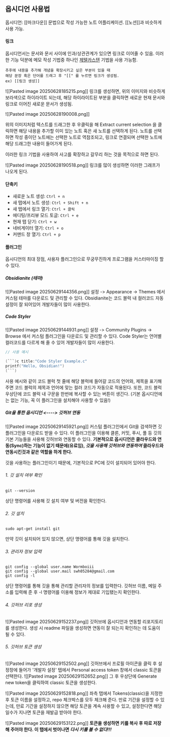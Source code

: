 ## **옵시디언 사용법**

옵시디언: [[마크다운]] 문법으로 작성 가능한 노트 어플리케이션. [[노션]]과 비슷하게 사용 가능.


#### **링크**
옵시디언서는 문서와 문서 사이에 인과/상관관계가 있으면 링크로 이어줄 수 있음.
이러한 기능 덕분에 메모 작성 기법중 하나인 [제텔카스텐](https://namu.wiki/w/%EB%A9%94%EB%AA%A8%EC%83%81%EC%9E%90) 기법을 사용 가능함.

```
추후에 내용을 추가해 개념을 확장시키고 싶은 부분이 있을 때
해당 문장 혹은 단어를 드래그 후 "[[" 를 누르면 링크가 생성됨.
ex) [[링크 생성]]
```

![[Pasted image 20250628185215.png]]
링크를 생성하면, 위의 이미지와 비슷하게 보라색으로 하이라이트 되는데, 해당 하이라이트된 부분을 클릭하면 새로운 현재 문서와 링크로 이어진 새로운 문서가 생성됨.


![[Pasted image 20250628190008.png]]

위의 이미지처럼 텍스트를 드래그한 후 우클릭을 해 Extract current selection 을 클릭하면 해당 내용을 추가할 이미 있는 노트 혹은 새 노트를 선택하게 된다.
노트를 선택하면 작성 중이던 노트에는 선택한 노트로 역참조되고, 링크로 연결되며 선택한 노트에 해당 드래그한 내용이 들어가게 된다.

이러한 링크 기법을 사용하여 사고를 확장하고 갈무리 하는 것을 목적으로 하면 된다.

![[Pasted image 20250628190518.png]]
링크를 많이 생성하면 이러한 그래프가 나오게 된다.

#### **단축키**
- 새로운 노트 생성: `Ctrl + n`
- 새 탭에서 노트 생성: `Ctrl + Shift + n`
- 새 탭에서 링크 열기: `Ctrl + 클릭`
- 에디팅/프리뷰 모드 토글: `Ctrl + e`
- 현재 탭 닫기: `Ctrl + w`
- 네비게이터 열기: `Ctrl + o`
- 커맨드 창 열기: `Ctrl + p`


#### **플러그인**
옵시디언의 최대 장점, 사용자 플러그인으로 무궁무진하게 프로그램을 커스터마이징 할 수 있다.

##### Obsidianite (테마)
![[Pasted image 20250629144356.png]]
설정 -> Appearance -> Themes 에서 커스텀 테마를 다운로드 및 관리할 수 있다.
Obsidianite는 코드 블럭 내 컬러코드 자동 설정이 잘 되어있어 개발자들이 많이 사용한다.



##### Code Styler
![[Pasted image 20250629144931.png]]
설정 -> Community Plugins -> Browse 에서 커스텀 플러그인을 다운로드 및 관리할 수 있다.
Code Styler는 언어별 컬러코드를 다르게 해 줄 수 있어 개발자들이 많이 사용한다.
```c title:"Code Styler Example.c"
// 사용 예시

(```)c title:"Code Styler Example.c"
printf("Hello, Obsidian!")
(```)
```
사용 예시와 같이 코드 블럭 첫 줄에 해당 블럭에 들어갈 코드의 언어와, 제목을 표기해 주면 코드 블럭의 제목과 언어에 맞는 컬러 코드가 자동으로 적용된다.
또한, 코드 블럭 우상단에 코드 블럭 내 구문을 한번에 복사할 수 있는 버튼이 생긴다.
(기본 옵시디언에는 없는 기능, 꼭 이 플러그인을 설치해야 사용할 수 있음!)


##### ***Git을 통한 옵시디언 <----> 깃허브 연동***
![[Pasted image 20250629145921.png]]
커스텀 플러그인에서 Git을 검색하면 깃 플러그인을 다운로드 받을 수 있다.
이 플러그인을 이용해 클론, 커밋, 푸시, 풀 등 깃의 기본 기능들을 사용해 깃허브와 연동할 수 있다.
**기본적으로 옵시디언은 클라우드와 연동(Sync)하는 기능이 없기 때문에(유료임),
_깃을 사용해 깃허브와 연동하여_ 클라우드와 연동시킨것과 같은 역할을 하게 한다.**

깃을 사용하는 플러그인이기 때문에, 기본적으로 PC에 깃이 설치되어 있어야 한다.

###### 1. 깃 설치 여부 확인
```console
git --version
```
상단 명령어를 사용해 깃 설치 여부 및 버전을 확인한다.



###### 2. 깃 설치
```console
sudo apt-get install git
```
만약 깃이 설치되어 있지 않으면, 상단 명령어를 통해 깃을 설치한다.



###### 3. 관리자 정보 입력
```console
git config --global user.name Wormboiii
git config --global user.mail swh05284@gmail.com
git config -l
```
상단 명령어를 통해 깃을 통해 관리할 관리자의 정보를 입력한다.
깃허브 이름, 메일 주소를 입력해 준 후 -l 명령어를 이용해 정보가 제대로 기입됐는지 확인한다.



###### 4. 깃허브 리포 생성
![[Pasted image 20250629152237.png]]
깃허브에 옵시디언과 연동할 리포지토리를 생성한다. 생성 시 readme 파일을 생성하면 연동이 잘 되는지 확인하는 데 도움이 될 수 있다.


###### 5. 깃허브 토큰 생성
![[Pasted image 20250629152502.png]]
깃허브에서 프로필 아이콘을 클릭 후 설정창에 들어가 '개발자 설정' 탭에서 Personal access token 창에서 classic 토큰을 선택한다.
![[Pasted image 20250629152652.png]]
그 후 우상단에 Generate new token을 클릭하여 classic 토큰을 생성한다.

![[Pasted image 20250629152818.png]]
좌측 탭에서 Tokens(classic)을 지정한 후 토큰 이름을 설정하고, repo 체크박스를 모두 체크해 준다.
만료 기간을 설정할 수 있는데, 만료 기간을 설정하지 않으면 해당 토큰을 계속 사용할 수 있고, 설정한다면 해당 일수가 지나면 토큰을 재발급 받아야 한다.

![[Pasted image 20250629153122.png]]
**토큰을 생성하면 키를 복사 후 따로 저장해 주어야 한다. 이 탭에서 벗어나면 _다시 키를 볼 수 없다!!!_**

